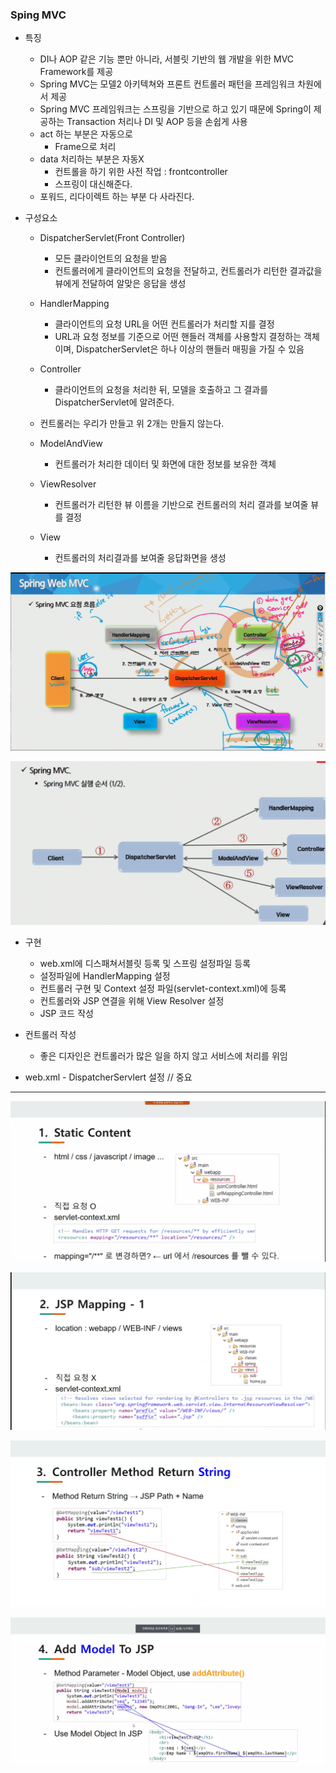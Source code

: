 ### Sping MVC

- 특징

  - DI나 AOP 같은 기능 뿐만 아니라, 서블릿 기반의 웹 개발을 위한 MVC Framework를 제공
  - Spring MVC는 모델2 아키텍쳐와 프론트 컨트롤러 패턴을 프레임워크 차원에서 제공
  - Spring MVC 프레임워크는 스프링을 기반으로 하고 있기 때문에 Spring이 제공하는 Transaction 처리나 DI 및 AOP 등을 손쉽게 사용
  - act 하는 부분은 자동으로
    - Frame으로 처리
  - data 처리하는 부분은 자동X
    - 컨트롤을 하기 위한 사전 작업 : frontcontroller
    - 스프링이 대신해준다.
  - 포워드, 리다이렉트 하는 부분 다 사라진다.

- 구성요소

  - DispatcherServlet(Front Controller)
    - 모든 클라이언트의 요청을 받음
    - 컨트롤러에게 클라이언트의 요청을 전달하고, 컨트롤러가 리턴한 결과값을 뷰에게 전달하여 알맞은 응답을 생성
  - HandlerMapping
    - 클라이언트의 요청 URL을 어떤 컨트롤러가 처리할 지를 결정
    - URL과 요청 정보를 기준으로 어떤 핸들러 객체를 사용할지 결정하는 객체이며, DispatcherServlet은 하나 이상의 핸들러 매핑을 가질 수 있음
  - Controller
    - 클라이언트의 요청을 처리한 뒤, 모델을 호출하고 그 결과를 DispatcherServlet에 알려준다.

  - 컨트롤러는 우리가 만들고 위 2개는 만들지 않는다.

  - ModelAndView
    - 컨트롤러가 처리한 데이터 및 화면에 대한 정보를 보유한 객체
  - ViewResolver
    - 컨트롤러가 리턴한 뷰 이름을 기반으로 컨트롤러의 처리 결과를 보여줄 뷰를 결정
  - View
    - 컨트롤러의 처리결과를 보여줄 응답화면을 생성

![image-20220418142441311](0418.assets/image-20220418142441311.png)

![image-20220418142525730](0418.assets/image-20220418142525730.png)

- 구현
  - web.xml에 디스패쳐서블릿 등록 및 스프링 설정파일 등록
  - 설정파일에 HandlerMapping 설정
  - 컨트롤러 구현 및 Context 설정 파일(servlet-context.xml)에 등록
  - 컨트롤러와 JSP 연결을 위해 View Resolver 설정
  - JSP 코드 작성
- 컨트롤러 작성
  - 좋은 디자인은 컨트롤러가 많은 일을 하지 않고 서비스에 처리를 위임

- web.xml - DispatcherServlert 설정 // 중요



----------------

![image-20220418165501904](0418.assets/image-20220418165501904.png)

![image-20220418170758223](0418.assets/image-20220418170758223.png)

![image-20220418171640682](0418.assets/image-20220418171640682.png)

![image-20220418172803959](0418.assets/image-20220418172803959.png)


